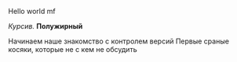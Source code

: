Hello world mf

*Курсив.*
**Полужирный**


Начинаем наше знакомство с контролем версий
Первые сраные косяки, которые не с кем не обсудить 